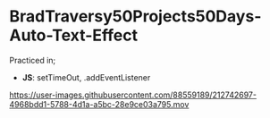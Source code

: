 # BradTraversy50Projects50Days-Auto-Text-Effect
Practiced in;
   *  __JS__: setTimeOut, .addEventListener

https://user-images.githubusercontent.com/88559189/212742697-4968bdd1-5788-4d1a-a5bc-28e9ce03a795.mov

